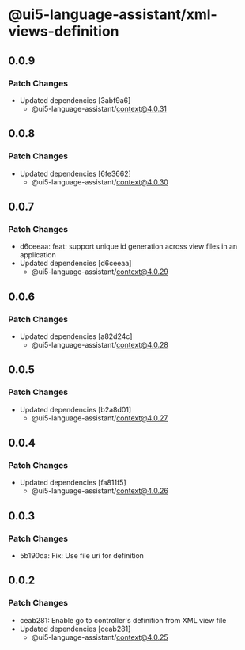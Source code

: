 # @ui5-language-assistant/xml-views-definition

## 0.0.9

### Patch Changes

- Updated dependencies [3abf9a6]
  - @ui5-language-assistant/context@4.0.31

## 0.0.8

### Patch Changes

- Updated dependencies [6fe3662]
  - @ui5-language-assistant/context@4.0.30

## 0.0.7

### Patch Changes

- d6ceeaa: feat: support unique id generation across view files in an application
- Updated dependencies [d6ceeaa]
  - @ui5-language-assistant/context@4.0.29

## 0.0.6

### Patch Changes

- Updated dependencies [a82d24c]
  - @ui5-language-assistant/context@4.0.28

## 0.0.5

### Patch Changes

- Updated dependencies [b2a8d01]
  - @ui5-language-assistant/context@4.0.27

## 0.0.4

### Patch Changes

- Updated dependencies [fa811f5]
  - @ui5-language-assistant/context@4.0.26

## 0.0.3

### Patch Changes

- 5b190da: Fix: Use file uri for definition

## 0.0.2

### Patch Changes

- ceab281: Enable go to controller's definition from XML view file
- Updated dependencies [ceab281]
  - @ui5-language-assistant/context@4.0.25
